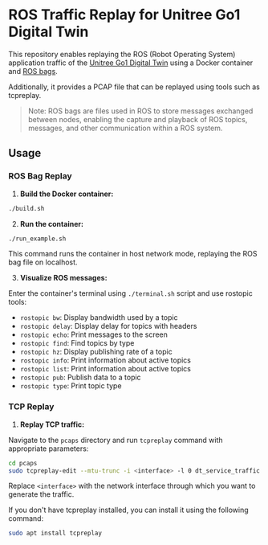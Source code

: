 # ROS Traffic Replay for Unitree Go1 Digital Twin

This repository enables replaying the ROS (Robot Operating System) application traffic of the [Unitree Go1 Digital Twin](https://github.com/adamzr2000/unitree-go1-digital-twin/tree/main) using a Docker container and [ROS bags](http://wiki.ros.org/rosbag). 

Additionally, it provides a PCAP file that can be replayed using tools such as tcpreplay.

> Note: ROS bags are files used in ROS to store messages exchanged between nodes, enabling the capture and playback of ROS topics, messages, and other communication within a ROS system.

## Usage

### ROS Bag Replay

1. **Build the Docker container:**

```sh
./build.sh
```

2. **Run the container:**

```sh
./run_example.sh
```

This command runs the container in host network mode, replaying the ROS bag file on localhost.

3. **Visualize ROS messages:**

Enter the container's terminal using `./terminal.sh` script and use rostopic tools:
- `rostopic bw`: Display bandwidth used by a topic
- `rostopic delay`: Display delay for topics with headers
- `rostopic echo`: Print messages to the screen
- `rostopic find`: Find topics by type
- `rostopic hz`: Display publishing rate of a topic
- `rostopic info`: Print information about active topics
- `rostopic list`: Print information about active topics
- `rostopic pub`: Publish data to a topic
- `rostopic type`: Print topic type

### TCP Replay

1. **Replay TCP traffic:**

Navigate to the `pcaps` directory and run `tcpreplay` command with appropriate parameters:

```sh
cd pcaps
sudo tcpreplay-edit --mtu-trunc -i <interface> -l 0 dt_service_traffic.pcap
```

Replace `<interface>` with the network interface through which you want to generate the traffic.

If you don't have tcpreplay installed, you can install it using the following command:

```sh
sudo apt install tcpreplay
```






